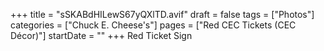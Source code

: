 +++
title = "sSKABdHILewS67yQXlTD.avif"
draft = false
tags = ["Photos"]
categories = ["Chuck E. Cheese's"]
pages = ["Red CEC Tickets (CEC Décor)"]
startDate = ""
+++
Red Ticket Sign
